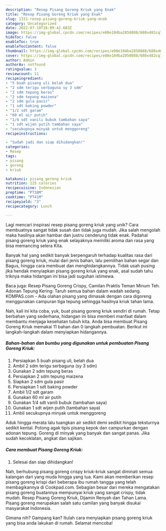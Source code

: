 ```yaml
---
description: "Resep Pisang Goreng Kriuk yang Enak"
title: "Resep Pisang Goreng Kriuk yang Enak"
slug: 1331-resep-pisang-goreng-kriuk-yang-enak
category: Uncategorized
date: 2022-07-10T16:09:42.683Z
image: https://img-global.cpcdn.com/recipes/e08e104ba2850888/680x482cq70/pisang-goreng-kriuk-foto-resep-utama.jpg
hideToc: false
enableToc: true
enableTocContent: false
thumbnail: https://img-global.cpcdn.com/recipes/e08e104ba2850888/680x482cq70/pisang-goreng-kriuk-foto-resep-utama.jpg
cover: https://img-global.cpcdn.com/recipes/e08e104ba2850888/680x482cq70/pisang-goreng-kriuk-foto-resep-utama.jpg
author: Admin
authorAv: notfound
ratingvalue: 3
reviewcount: 11
recipeingredient:
- "5 buah pisang uli belah dua"
- "2 sdm terigu serbaguna sy 3 sdm"
- "2 sdm tepung beras"
- "2 sdm tepung maizena"
- "2 sdm gula pasir"
- "1 sdt baking powder"
- "1/2 sdt garam"
- "60 ml air putih"
- "1/4 sdt vanili bubuk tambahan saya"
- "1 sdt wijen putih tambahan saya"
- "secukupnya minyak untuk menggoreng"
recipeinstructions:

- "Sudah jadi dan siap dihidangkan!"
categories:
- Resep
tags:
- pisang
- goreng
- kriuk

katakunci: pisang goreng kriuk 
nutrition: 125 calories
recipecuisine: Indonesian
preptime: "PT38M"
cooktime: "PT41M"
recipeyield: "3"
recipecategory: Lunch

---
```





Lagi mencari inspirasi resep pisang goreng kriuk yang unik? Cara membuatnya sangat tidak susah dan tidak juga mudah. Jika salah mengolah maka hasilnya akan hambar dan justru cenderung tidak enak. Padahal pisang goreng kriuk yang enak selayaknya memiliki aroma dan rasa yang bisa memancing selera Kita.





Banyak hal yang sedikit banyak berpengaruh terhadap kualitas rasa dari pisang goreng kriuk, mulai dari jenis bahan, lalu pemilihan bahan segar dan Bagus, hingga cara membuat dan menghidangkannya. Tidak usah pusing jika hendak menyiapkan pisang goreng kriuk yang enak,      asal sudah tahu triknya maka hidangan ini bisa jadi suguhan istimewa.














Baca juga: Resep Pisang Goreng Crispy, Camilan Praktis Teman Minum Teh. Adonan Tepung Kering: Taruh semua bahan dalam wadah sedang. KOMPAS.com - Ada olahan pisang yang dimasak dengan cara digoreng menggunakan campuran tiga tepung sehingga hasilnya kriuk tahan lama.






Nah, kali ini kita coba, yuk, buat pisang goreng kriuk sendiri di rumah. Tetap berbahan yang sederhana, hidangan ini bisa memberi manfaat dalam membantu menjaga kesehatan tubuh kita. Anda bisa membuat Pisang Goreng Kriuk memakai 11 bahan dan 0 langkah pembuatan. Berikut ini langkah-langkah dalam menyiapkan hidangannya.

<!--inarticleads1-->

##### Bahan-bahan dan bumbu yang digunakan untuk pembuatan Pisang Goreng Kriuk:

1. Persiapkan 5 buah pisang uli, belah dua
1. Ambil 2 sdm terigu serbaguna (sy 3 sdm)
1. Gunakan 2 sdm tepung beras
1. Persiapkan 2 sdm tepung maizena
1. Siapkan 2 sdm gula pasir
1. Persiapkan 1 sdt baking powder
1. Ambil 1/2 sdt garam
1. Gunakan 60 ml air putih
1. Gunakan 1/4 sdt vanili bubuk (tambahan saya)
1. Gunakan 1 sdt wijen putih (tambahan saya)
1. Ambil secukupnya minyak untuk menggoreng


Aduk hingga merata lalu tuangkan air sedikit demi sedikit hingga teksturnya sedikit kental. Potong agak tipis pisang kepok dan campurkan dengan adonan tepung. Goreng di minyak yang banyak dan sangat panas. Jika sudah kecoklatan, angkat dan sajikan. 

<!--inarticleads2-->

##### Cara membuat Pisang Goreng Kriuk:


1. Selesai dan siap dihidangkan!

Nah, berhubung pisang goreng crispy kriuk-kriuk sangat diminati semua kalangan dari yang muda hingga yang tua. Kami akan memberikan resep pisang goreng krispi dari beberapa ibu rumah tangga yang telah membagikannya di Cookpad.com. Sebagian besar dari mereka mengatakan pisang goreng buatannya mempunyai kriuk yang sangat crispy, tidak mudah. Resep Pisang Goreng Kriuk, Dijamin Renyah dan Tahan Lama. Pisang goreng merupakan salah satu camilan yang banyak disukai masyarakat Indonesia. 

Gimana nih? Gampang kan? Itulah cara menyiapkan pisang goreng kriuk yang bisa anda lakukan di rumah. Selamat mencoba!

